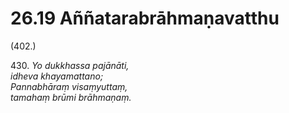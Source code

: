 

# 26.19 Aññatarabrāhmaṇavatthu



(402.)

430\. _Yo dukkhassa pajānāti,_  
_idheva khayamattano;_  
_Pannabhāraṃ visaṃyuttaṃ,_  
_tamahaṃ brūmi brāhmaṇaṃ._  





